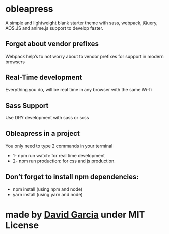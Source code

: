 <h1>obleapress</h1>
A simple and lightweight blank starter theme with sass, webpack, jQuery, AOS.JS and anime.js support to develop faster.

<h2>Forget about vendor prefixes</h2>
<p>Webpack help’s to not worry about to vendor prefixes for support in modern browsers</p>

<h2>Real-Time development</h2>
<p>Everything you do, will be real time in any browser with the same Wi-fi</p>

<h2>Sass Support</h2>
<p>Use DRY development with sass or scss</p>

<h2>Obleapress in a project</h2>
<p>You only need to type 2 commands in your terminal</p>
<ul>
<li>1- npm run watch: for real time development</li>
<li>2- npm run production: for css and js production.</li>
</ul>

<h2>Don’t forget to install npm dependencies:</h2>
<ul>
<li>npm install (using npm and node)</li>
<li>yarn install (using yarn and node)</li>
</ul>

<h1>made by <a href="https://davigarcas.site/">David Garcia</a> under MIT License</h1>
